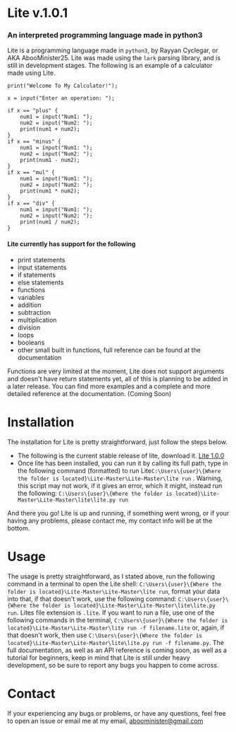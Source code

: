 # Lite  v.1.0.1
### An interpreted programming language made in python3


Lite is a programming language made in `python3`, by Rayyan Cyclegar, or AKA AbooMinister25. Lite was made using the `lark` parsing library, and is still in development stages. The following is an example of a calculator made using Lite.
```
print("Welcome To My Calculator!");

x = input("Enter an operation: ");

if x == "plus" {
    num1 = input("Num1: ");
    num2 = input("Num2: ");
    print(num1 + num2);
}
if x == "minus" {
    num1 = input("Num1: ");
    num2 = input("Num2: ");
    print(num1 - num2);
}
if x == "mul" {
    num1 = input("Num1: ");
    num2 = input("Num2: ");
    print(num1 * num2);
}
if x == "div" {
    num1 = input("Num1: ");
    num2 = input("Num2: ");
    print(num1 / num2);
}
```

#### Lite currently has support for the following
* print statements
* input statements
* if statements
* else statements
* functions
* variables
* addition
* subtraction
* multiplication
* division
* loops
* booleans
* other small built in functions, full reference can be found at the documentation

Functions are very limited at the moment, Lite does not support arguments and doesn't have return statements yet, all of this is planning to be added in a later release.
You can find more examples and a complete and more detailed reference at the documentation. (Coming Soon)

# Installation
The installation for Lite is pretty straightforward, just follow the steps below.
* The following is the current stable release of lite, download it. [Lite 1.0.0](https://github.com/AbooMinister25/Lite)
* Once lite has been installed, you can run it by calling its full path, type in the following command (formatted) to run Lite`C:\Users\{user}\{Where the folder is located}\Lite-Master\Lite-Master\lite run` . Warning, this script may not work, if it gives an error, which it might, instead run the following: `C:\Users\{user}\{Where the folder is located}\Lite-Master\Lite-Master\lite\lite.py run`

And there you go! Lite is up and running, if something went wrong, or if your having any problems, please contact me, my contact info will be at the bottom.


# Usage
The usage is pretty straightforward, as I stated above, run the following command in a terminal to open the Lite shell: `C:\Users\{user}\{Where the folder is located}\Lite-Master\Lite-Master\lite run`, format your data into that, if that doesn't work, use the following command: `C:\Users\{user}\{Where the folder is located}\Lite-Master\Lite-Master\lite\lite.py run`. Lites file extension is `.lite`. If you want to run a file, use one of the following commands in the terminal, `C:\Users\{user}\{Where the folder is located}\Lite-Master\Lite-Master\lite run -f filename.lite` or, again, if that doesn't work, then use `C:\Users\{user}\{Where the folder is located}\Lite-Master\Lite-Master\lite\lite.py run -f filename.py`. The full documentation, as well as an API reference is coming soon, as well as a tutorial for beginners, keep in mind that Lite is still under heavy development, so be sure to report any bugs you happen to come across.

# Contact
If your experiencing any bugs or problems, or have any questions, feel free to open an issue or email me at my email, aboominister@gmail.com
